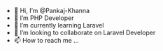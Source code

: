 - 👋 Hi, I’m @Pankaj-Khanna
- 👀 I’m PHP Developer 
- 🌱 I’m currently learning Laravel
- 💞️ I’m looking to collaborate on Laravel Developer
- 📫 How to reach me ...

<!---
Pankaj-Khanna/Pankaj-Khanna is a ✨ special ✨ repository because its `README.md` (this file) appears on your GitHub profile.
You can click the Preview link to take a look at your changes.
--->
